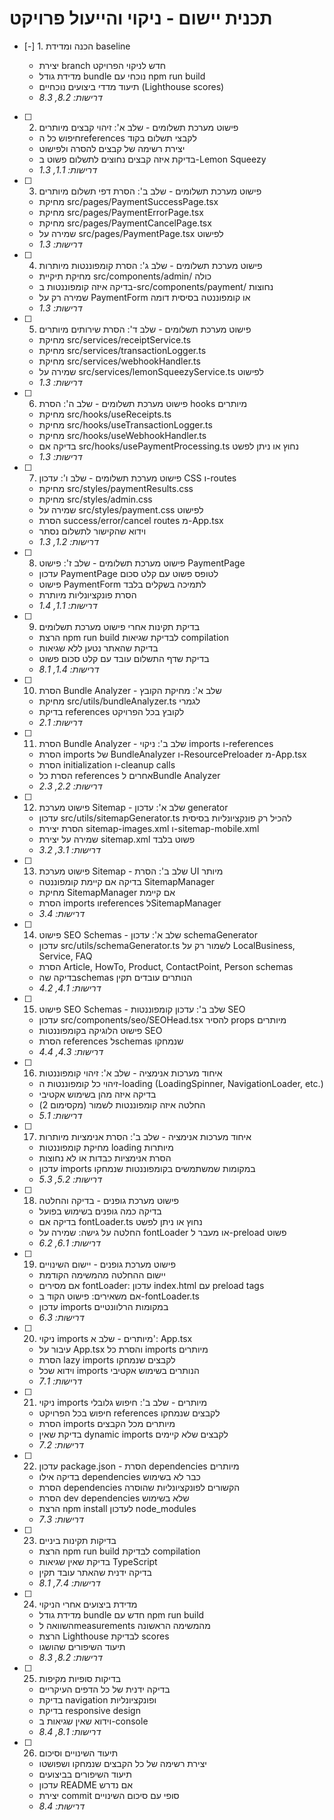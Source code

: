 # תכנית יישום - ניקוי והייעול פרויקט

- [-] 1. הכנה ומדידת baseline

  - יצירת branch חדש לניקוי הפרויקט
  - מדידת גודל bundle נוכחי עם npm run build
  - תיעוד מדדי ביצועים נוכחיים (Lighthouse scores)
  - _דרישות: 8.2, 8.3_

- [ ] 2. פישוט מערכת תשלומים - שלב א': זיהוי קבצים מיותרים
  - חיפוש כל הreferences לקבצי תשלום בקוד
  - יצירת רשימה של קבצים להסרה ולפישוט
  - בדיקת איזה קבצים נחוצים לתשלום פשוט ב-Lemon Squeezy
  - _דרישות: 1.1, 1.3_

- [ ] 3. פישוט מערכת תשלומים - שלב ב': הסרת דפי תשלום מיותרים
  - מחיקת src/pages/PaymentSuccessPage.tsx  
  - מחיקת src/pages/PaymentErrorPage.tsx
  - מחיקת src/pages/PaymentCancelPage.tsx
  - שמירה על src/pages/PaymentPage.tsx לפישוט
  - _דרישות: 1.3_

- [ ] 4. פישוט מערכת תשלומים - שלב ג': הסרת קומפוננטות מיותרות
  - מחיקת תיקיית src/components/admin/ כולה
  - בדיקה איזה קומפוננטות ב-src/components/payment/ נחוצות
  - שמירה רק על PaymentForm או קומפוננטה בסיסית דומה
  - _דרישות: 1.3_

- [ ] 5. פישוט מערכת תשלומים - שלב ד': הסרת שירותים מיותרים
  - מחיקת src/services/receiptService.ts
  - מחיקת src/services/transactionLogger.ts
  - מחיקת src/services/webhookHandler.ts
  - שמירה על src/services/lemonSqueezyService.ts לפישוט
  - _דרישות: 1.3_

- [ ] 6. פישוט מערכת תשלומים - שלב ה': הסרת hooks מיותרים
  - מחיקת src/hooks/useReceipts.ts
  - מחיקת src/hooks/useTransactionLogger.ts
  - מחיקת src/hooks/useWebhookHandler.ts
  - בדיקה אם src/hooks/usePaymentProcessing.ts נחוץ או ניתן לפשט
  - _דרישות: 1.3_

- [ ] 7. פישוט מערכת תשלומים - שלב ו': עדכון CSS ו-routes
  - מחיקת src/styles/paymentResults.css
  - מחיקת src/styles/admin.css
  - שמירה על src/styles/payment.css לפישוט
  - הסרת success/error/cancel routes מ-App.tsx
  - וידוא שהקישור לתשלום נסתר
  - _דרישות: 1.2, 1.3_

- [ ] 8. פישוט מערכת תשלומים - שלב ז': פישוט PaymentPage
  - עדכון PaymentPage לטופס פשוט עם קלט סכום
  - פישוט PaymentForm לתמיכה בשקלים בלבד
  - הסרת פונקציונליות מיותרת
  - _דרישות: 1.1, 1.4_

- [ ] 9. בדיקת תקינות אחרי פישוט מערכת תשלומים
  - הרצת npm run build לבדיקת שגיאות compilation
  - בדיקת שהאתר נטען ללא שגיאות
  - בדיקת שדף התשלום עובד עם קלט סכום פשוט
  - _דרישות: 1.4, 8.1_

- [ ] 10. הסרת Bundle Analyzer - שלב א': מחיקת הקובץ
  - מחיקת src/utils/bundleAnalyzer.ts לגמרי
  - בדיקת references לקובץ בכל הפרויקט
  - _דרישות: 2.1_

- [ ] 11. הסרת Bundle Analyzer - שלב ב': ניקוי imports ו-references
  - הסרת imports של BundleAnalyzer ו-ResourcePreloader מ-App.tsx
  - הסרת initialization ו-cleanup calls
  - הסרת כל references אחרים לBundle Analyzer
  - _דרישות: 2.2, 2.3_

- [ ] 12. פישוט מערכת Sitemap - שלב א': עדכון generator
  - עדכון src/utils/sitemapGenerator.ts להכיל רק פונקציונליות בסיסית
  - הסרת יצירת sitemap-images.xml ו-sitemap-mobile.xml
  - שמירה על יצירת sitemap.xml פשוט בלבד
  - _דרישות: 3.1, 3.2_

- [ ] 13. פישוט מערכת Sitemap - שלב ב': הסרת UI מיותר
  - בדיקה אם קיימת קומפוננטה SitemapManager
  - מחיקת SitemapManager אם קיימת
  - הסרת imports וreferences לSitemapManager
  - _דרישות: 3.4_

- [ ] 14. פישוט SEO Schemas - שלב א': עדכון schemaGenerator
  - עדכון src/utils/schemaGenerator.ts לשמור רק על LocalBusiness, Service, FAQ
  - הסרת Article, HowTo, Product, ContactPoint, Person schemas
  - בדיקה שהschemas הנותרים עובדים תקין
  - _דרישות: 4.1, 4.2_

- [ ] 15. פישוט SEO Schemas - שלב ב': עדכון קומפוננטות SEO
  - עדכון src/components/seo/SEOHead.tsx להסיר props מיותרים
  - פישוט הלוגיקה בקומפוננטות SEO
  - הסרת references לschemas שנמחקו
  - _דרישות: 4.3, 4.4_

- [ ] 16. איחוד מערכות אנימציה - שלב א': זיהוי קומפוננטות
  - זיהוי כל קומפוננטות ה-loading (LoadingSpinner, NavigationLoader, etc.)
  - בדיקה איזה מהן בשימוש אקטיבי
  - החלטה איזה קומפוננטות לשמור (מקסימום 2)
  - _דרישות: 5.1_

- [ ] 17. איחוד מערכות אנימציה - שלב ב': הסרת אנימציות מיותרות
  - מחיקת קומפוננטות loading מיותרות
  - הסרת אנימציות כבדות או לא נחוצות
  - עדכון imports במקומות שמשתמשים בקומפוננטות שנמחקו
  - _דרישות: 5.2, 5.3_

- [ ] 18. פישוט מערכת גופנים - בדיקה והחלטה
  - בדיקה כמה גופנים בשימוש בפועל
  - בדיקה אם fontLoader.ts נחוץ או ניתן לפשט
  - החלטה על גישה: שמירה על fontLoader או מעבר ל-preload פשוט
  - _דרישות: 6.1, 6.2_

- [ ] 19. פישוט מערכת גופנים - יישום השינויים
  - יישום ההחלטה מהמשימה הקודמת
  - אם מסירים fontLoader: עדכון index.html עם preload tags
  - אם משאירים: פישוט הקוד ב-fontLoader.ts
  - עדכון imports במקומות הרלוונטיים
  - _דרישות: 6.3_

- [ ] 20. ניקוי imports מיותרים - שלב א': App.tsx
  - עיבור על App.tsx והסרת כל imports מיותרים
  - הסרת lazy imports לקבצים שנמחקו
  - וידוא שכל imports הנותרים בשימוש אקטיבי
  - _דרישות: 7.1_

- [ ] 21. ניקוי imports מיותרים - שלב ב': חיפוש גלובלי
  - חיפוש בכל הפרויקט references לקבצים שנמחקו
  - הסרת imports מיותרים מכל הקבצים
  - בדיקת שאין dynamic imports לקבצים שלא קיימים
  - _דרישות: 7.2_

- [ ] 22. עדכון package.json - הסרת dependencies מיותרים
  - בדיקה אילו dependencies כבר לא בשימוש
  - הסרת dependencies הקשורים לפונקציונליות שהוסרה
  - הסרת dev dependencies שלא בשימוש
  - הרצת npm install לעדכון node_modules
  - _דרישות: 7.3_

- [ ] 23. בדיקות תקינות ביניים
  - הרצת npm run build לבדיקת compilation
  - בדיקת שאין שגיאות TypeScript
  - בדיקה ידנית שהאתר עובד תקין
  - _דרישות: 7.4, 8.1_

- [ ] 24. מדידת ביצועים אחרי הניקוי
  - מדידת גודל bundle חדש עם npm run build
  - השוואה לmeasurements מהמשימה הראשונה
  - הרצת Lighthouse לבדיקת scores
  - תיעוד השיפורים שהושגו
  - _דרישות: 8.2, 8.3_

- [ ] 25. בדיקות סופיות מקיפות
  - בדיקה ידנית של כל הדפים העיקריים
  - בדיקת navigation ופונקציונליות
  - בדיקת responsive design
  - וידוא שאין שגיאות ב-console
  - _דרישות: 8.1, 8.4_

- [ ] 26. תיעוד השינויים וסיכום
  - יצירת רשימה של כל הקבצים שנמחקו ושפושטו
  - תיעוד השיפורים בביצועים
  - עדכון README אם נדרש
  - יצירת commit סופי עם סיכום השינויים
  - _דרישות: 8.4_